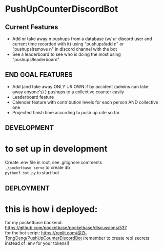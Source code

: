 # PushUpCounterDiscordBot
## Current Features
- Add or take away n pushups from a database (w/ ur discord user and current time recorded with it) using "pushups!add n" or "pushups!remove n" in discord channel with the bot  
- See a leaderboard to see who is doing the most using "pushups!leaderboard"
## END GOAL FEATURES
- Add (and take away ONLY UR OWN if by accident (admins can take away anyone's) ) pushups to a collective counter easily
- Leaderboard feature
- Calender feature with contribution levels for each person AND collective one
- Projected finish time according to push up rate so far
## DEVELOPMENT
# to set up in development
Create .env file in root, see .gitignore comments  
```./pocketbase serve``` to create db  
```python3 bot.py``` to start bot  
## DEPLOYMENT
# this is how i deployed:
for my pocketbase backend: https://github.com/pocketbase/pocketbase/discussions/537  
for the bot script: https://replit.com/@Zi-TongDeng/PushUpCounterDiscordBot  (remember to create repl secrets instead of .env for your tokens!)

